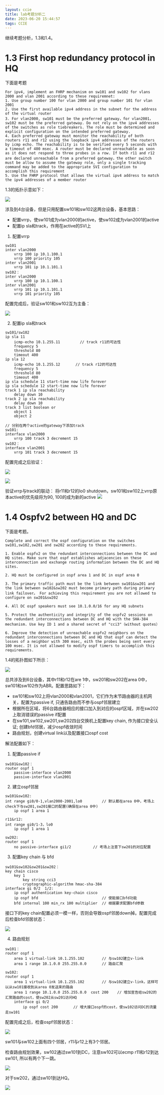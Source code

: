 ```yaml
---
layout: ccie
title: lab考题分析二
date: 2023-06-20 15:44:57
tags: CCIE
---
```


继续考题分析，1.3和1.4。
<!--more-->

# 1.3 First hop redundancy protocol in HQ
下面是考题
```
For ipv4, implement an FHRP mechanism on sw101 and sw102 for vlans 2000 and vlan 2001 according to these requiremnet:
1. Use group number 100 for vlan 2000 and group number 101 for vlan 2001
2. Use the first available ipv4 address in the subnet for the address of the virtual router
3. For vlan2000, sw101 must be the preferred gateway，for vlan2001，sw102 must be the preferred gateway. Do not rely on the ipv4 addresses of the switches as role tiebreakers. The role must be determined and explicit configuration on the intended preferred gateway.
4. Each preferred gateway must monitor the reachability of both routers r11 and r12 using the loopback ipv4 addresses of the routers by icmp echo. The reachability is to be verified every 5 seconds with a timeout of 400 msec. A router must be declared unreachable as soon as it does not respond to three probes in a row. If both r11 and r12 are declared unreachable from a preferred gateway，the other switch must be allow to assume the gateway role, only a single tracking command may be added to the appropriate SVI configuration to accomplish this requirement
5. Use the FHRP protocol that allows the virtual ipv4 address to match the ipv4 addresses of a member router
```

1.3的拓扑示意如下：

![](https://rancho333.github.io/pictures/lab_1.3.png)

涉及到4台设备，但是只用配置sw101和sw102这两台设备，基本思路：
- 配置vrrp，使sw101成为vlan2000的active，使sw102成为vlan2001的active
- 配置ip sla和track，作用在active的SVI上

1. 配置vrrp
```
sw101
inter vlan2000
    vrrp 100 ip 10.1.100.1
    vrrp 100 priority 105
inter vlan2001
    vrrp 101 ip 10.1.101.1
sw102：
inter vlan2000
    vrrp 100 ip 10.1.100.1
inter vlan2001
    vrrp 101 ip 10.1.101.1
    vrrp 101 priority 105
```
配置完成后，验证sw101和sw102互为主备：

![](https://rancho333.github.io/pictures/lab_1.3_vrrp.png)

2. 配置ip sla和track
```
sw101/sw102
ip sla 11
    icmp-echo 10.1.255.11         // track r11的可达性
    frequency 5
    threshold 80
    timeout 400
ip sla 12
    icmp-echo 10.1.255.12       // track r12的可达性
    frequency 5
    threshold 80
    timeout 400
ip sla schedule 11 start-time now life forever
ip sla schedule 12 start-time now life forever
track 1 ip sla reachability
    delay down 10
track 2 ip sla reachability
    delay down 10
track 3 list boolean or
    object 1
    object 2

// 分别在两个active的gateway下添加track
sw101:
interface vlan2000             
    vrrp 100 track 3 decrement 15
sw102：
interface vlan2001
    vrrp 101 track 3 decrement 15
```
配置完成之后验证：

![](https://rancho333.github.io/pictures/lab_1.3_sla.png)

![](https://rancho333.github.io/pictures/lab_1.3_track.png)

验证vrrp与track的联动：
将r11和r12的lo0 shutdown，sw101和sw102上vrrp原本active的优先级将为90, 100的成为新的active
![](https://rancho333.github.io/pictures/lab_1.3_track_verify.png)


# 1.4 Ospfv2 between HQ and DC
下面是考题。
```
Complete and correct the ospf configuration on the switches sw101,sw102,sw201 and sw202 according to these requirements.

1. Enable ospfv2 on the redundant interconnections between the DC and HQ sites. Make sure that ospf establishes adjacencies on these interconnection and exchange routing information between the DC and HQ sites.

2. HQ must be configured in ospf area 1 and DC in ospf area 0

3. The primary traffic path must be the link between sw101&sw201 and the link between sw102&sw202 must become primary path during primary link failover。 For achieving this requirement you are not allowed to configure on sw201&sw202

4. All DC ospf speakers must see 10.1.0.0/16 for any HQ subnets

5. Protect the authenticity and integrity of the ospfv2 sessions on the redundant interconnections between DC and HQ with the SHA-384 mechanism. Use key ID 1 and a shared secret of "cci3"（without quotes）

6. Improve the detection of unreachable ospfv2 neighbors on the redundant interconnections between DC and HQ that ospf can detect the losses of a neighbor with 300 msec, eith the probes being sent every 100 msec. It is not allowed to modify ospf timers to accomplish this requirements.
```  
1.4的拓扑图如下所示：

![](https://rancho333.github.io/pictures/lab_1.4.png)

总共涉及到6台设备，其中r11和r12在are 1中，sw201和sw202在area 0中，sw101和sw102作为ABR。配置思路如下：
- sw101和sw102上将vlan2000和vlan2001，它们作为末节路由器的主机网关，配置为passive if, 只通告路由而不参与ospf邻居建立
- 根据所在区域，将6台路由器相应的接口加入到对应的ospf区域，并在sw202上取消错误的passive if配置
- 在sw101,sw102,sw201,sw202四台交换机上配置key chain, 作为接口安全认证; 创建bfd邻居，减少ospf收敛时间
- 路由规划，创建virtual link以及配置接口ospf cost

解法配置如下：

1. 配置passive if
```
sw101&sw102：
router ospf 1
    passive-interface vlan2000
    passive-interface vlan2001
```

2. 建立ospf邻居
```
sw101&sw102:
int range gi0/0-1,vlan2000-2001,lo0         // 默认都在area 0中，考场上check下与sw201,sw201接口的配置(确保在area 0中)
    ip ospf 1 area 1

r11&r12:
int range gi0/1-3，lo0
    ip ospf 1 area 1

sw202:
router ospf 1
    no passive-interface gi1/2          // 考场上注意下sw201的对应配置
```

3. 配置key chain 与 bfd
```
sw101&sw102&sw201&sw202：
key chain cisco
    key 1
        key string cci3
        cryptographic-algorithm hmac-sha-384     
interface gi 0/2  1/2:
    ip ospf authentication key-chain cisco
    ip ospf bfd                             // 使能接口bfd功能
    bfd internal 100 min_rx 100 multiplier  // 根据要求配置bfd参数
```
接口下的key chain配置必须一模一样，否则会导致ospf邻居down掉。配置完成后检查bfd邻居状态：

![](https://rancho333.github.io/pictures/lab_1.4_bfd.png)

4. 路由规划
```
sw101：
router ospf 1
    area 1 virtual-link 10.1.255.102        // 与sw102建立v-link
    area 1 range 10.1.0.0 255.255.0.0       // 路由汇聚

sw102:
router ospf 1
    area 1 virtual-link 10.1.255.102        // 与sw102建立v-link，这样可以从sw101接收到从area 0发送来的路由
    area 1 range 10.1.0.0 255.255.0.0  cost 200    // 增加宣告给sw202的汇聚路由的cost，使sw202从sw201访问HQ
    interface gi 0/2
        ip ospf cost 200       // 增大接口ospf的cost，使sw102访问DC的流量走sw101
```
配置完成之后，检查ospf邻居状态：

![](https://rancho333.github.io/pictures/lab_1.4_ospf.png)

sw101与sw102上面有四个邻居，r11与r12上有3个邻居。

检查路由规划效果，sw102通过sw101到DC，注意sw102可以ecmp r11和r12到达sw101, 所以有两个下一跳。

![](https://rancho333.github.io/pictures/lab_1.4_ospf_route.png)

对于sw202，通过sw101到达HQ。

![](https://rancho333.github.io/pictures/lab_1.4_ospf_route_2.png)